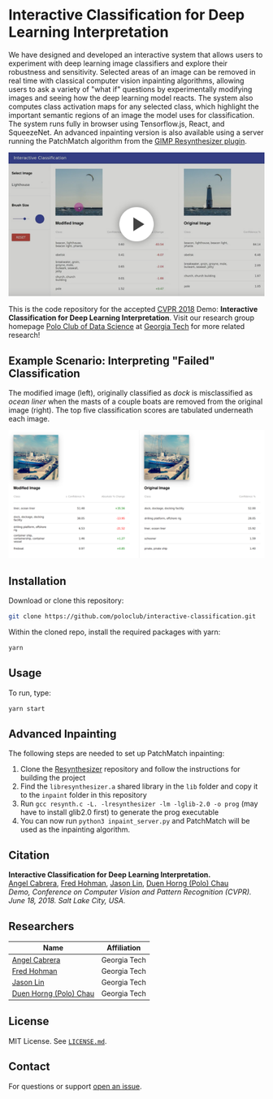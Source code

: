 # Interactive Classification for Deep Learning Interpretation

We have designed and developed an interactive system that allows users to experiment with deep learning image classifiers and explore their robustness and sensitivity.
Selected areas of an image can be removed in real time with classical computer vision inpainting algorithms, allowing users to ask a variety of "what if" questions by experimentally modifying images and seeing how the deep learning model reacts.
The system also computes class activation maps for any selected class, which highlight the important semantic regions of an image the model uses for classification.
The system runs fully in browser using Tensorflow.js, React, and SqueezeNet.
An advanced inpainting version is also available using a server running the PatchMatch algorithm from the [GIMP Resynthesizer plugin](https://github.com/bootchk/resynthesizer).

[![YouTube video demo](images/thumbnail.png)](https://youtu.be/llub5GcOF6w)

This is the code repository for the accepted [CVPR 2018][cvpr18] Demo: **Interactive Classification for Deep Learning Interpretation**.
Visit our research group homepage [Polo Club of Data Science][poloclub] at [Georgia Tech](http://www.gatech.edu) for more related research!


## Example Scenario: Interpreting "Failed" Classification

The modified image (left), originally classified as *dock* is misclassified as *ocean liner* when the masts of a couple boats are removed from the original image (right).
The top five classification scores are tabulated underneath each image.

![Failed classification](images/failure.png)

## Installation

Download or clone this repository:

```bash
git clone https://github.com/poloclub/interactive-classification.git
```

Within the cloned repo, install the required packages with yarn:

```bash
yarn

```

## Usage

To run, type:

```bash
yarn start

```

## Advanced Inpainting

The following steps are needed to set up PatchMatch inpainting:

1. Clone the [Resynthesizer](https://github.com/bootchk/resynthesizer) repository and follow the instructions for building the project
2. Find the `libresynthesizer.a` shared library in the `lib` folder and copy it to the `inpaint` folder in this repository
3. Run `gcc resynth.c -L. -lresynthesizer -lm -lglib-2.0 -o prog` (may have to install glib2.0 first) to generate the prog executable
4. You can now run `python3 inpaint_server.py` and PatchMatch will be used as the inpainting algorithm.


## Citation

**Interactive Classification for Deep Learning Interpretation.**  
[Angel Cabrera][angel], [Fred Hohman][fred], [Jason Lin][jason], [Duen Horng (Polo) Chau][polo]  
*Demo, Conference on Computer Vision and Pattern Recognition (CVPR). June 18, 2018. Salt Lake City, USA.*

<!-- [Read the paper][paper].   -->



## Researchers

|  Name                 | Affiliation                     |
|-----------------------|---------------------------------|
| [Angel Cabrera][angel]           | Georgia Tech |
| [Fred Hohman][fred]    | Georgia Tech |
| [Jason Lin][jason]        | Georgia Tech |
| [Duen Horng (Polo) Chau][polo]             | Georgia Tech |


## License

MIT License. See [`LICENSE.md`](LICENSE.md).


## Contact

For questions or support [open an issue][issues].

<!-- [paper]: "Paper" -->
[video]: https://youtu.be/llub5GcOF6w "Video"
[fred]: http://fredhohman.com "Fred Hohman"
[angel]: http://cabreraalex.com/ "Alex Cabrera"
[jason]: http://jlin.xyz/ "Jason Lin"
[polo]: http://www.cc.gatech.edu/~dchau/ "Polo Chau"
[issues]: https://github.com/poloclub/interactive-classification/issues "Issues"
[cvpr18]: http://cvpr2018.thecvf.com
[poloclub]: https://poloclub.github.io